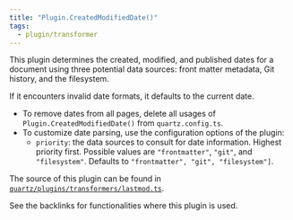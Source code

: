 ```yaml
---
title: "Plugin.CreatedModifiedDate()"
tags:
  - plugin/transformer
---
```


This plugin determines the created, modified, and published dates for a document using three potential data sources: front matter metadata, Git history, and the filesystem.

If it encounters invalid date formats, it defaults to the current date.

- To remove dates from all pages, delete all usages of `Plugin.CreatedModifiedDate()` from `quartz.config.ts`.
- To customize date parsing, use the configuration options of the plugin:
	- `priority`: the data sources to consult for date information. Highest priority first. Possible values are `"frontmatter"`, `"git"`, and `"filesystem"`. Defaults to `"frontmatter", "git", "filesystem"]`.

The source of this plugin can be found in [`quartz/plugins/transformers/lastmod.ts`](https://github.com/jackyzha0/quartz/blob/v4/quartz/plugins/transformers/lastmod.ts).

See the backlinks for functionalities where this plugin is used.
